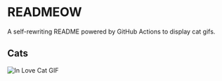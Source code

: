 # READMEOW

A self-rewriting README powered by GitHub Actions to display cat gifs.

## Cats

![In Love Cat GIF](https://media1.giphy.com/media/MDJ9IbxxvDUQM/200.gif?cid=9acd02daph74ucsbsfc45evbtsaomvq6mdfpnxwqpyzpzciw&ep=v1_gifs_search&rid=200.gif&ct=g)
